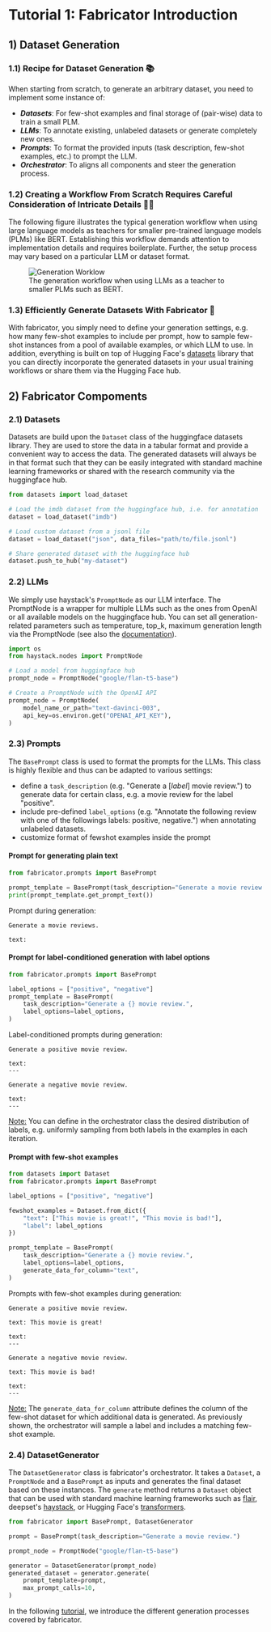 # Tutorial 1: Fabricator Introduction

## 1) Dataset Generation

### 1.1) Recipe for Dataset Generation 📚
When starting from scratch, to generate an arbitrary dataset, you need to implement some instance of:

- **_Datasets_**: For few-shot examples and final storage of (pair-wise) data to train a small PLM.
- **_LLMs_**: To annotate existing, unlabeled datasets or generate completely new ones.
- **_Prompts_**: To format the provided inputs (task description, few-shot examples, etc.) to prompt the LLM.
- **_Orchestrator_**: To aligns all components and steer the generation process.

### 1.2) Creating a Workflow From Scratch Requires Careful Consideration of Intricate Details 👨‍🍳
The following figure illustrates the typical generation workflow when using large language models as teachers for
smaller pre-trained language models (PLMs) like BERT. Establishing this workflow demands attention to implementation
details and requires boilerplate. Further, the setup process may vary based on a particular LLM or dataset format.

<figure>
    <img src="../resources/generation_workflow.png", alt="Generation Worklow">
    <figcaption>The generation workflow when using LLMs as a teacher to smaller PLMs such as BERT.</figcaption>
</figure>

### 1.3) Efficiently Generate Datasets With Fabricator 🍜 

With fabricator, you simply need to define your generation settings,
e.g. how many few-shot examples to include per prompt, how to sample few-shot instances from a pool of available 
examples, or which LLM to use. In addition, everything is built on top of Hugging Face's 
[datasets](https://github.com/huggingface/datasets) library that you can directly 
incorporate the generated datasets in your usual training workflows or share them via the Hugging Face hub.

## 2) Fabricator Compoments

### 2.1) Datasets

Datasets are build upon the `Dataset` class of the huggingface datasets library. They are used to store the data in a 
tabular format and provide a convenient way to access the data. The generated datasets will always be in that format such
that they can be easily integrated with standard machine learning frameworks or shared with the research community via 
the huggingface hub.

```python
from datasets import load_dataset

# Load the imdb dataset from the huggingface hub, i.e. for annotation
dataset = load_dataset("imdb")

# Load custom dataset from a jsonl file
dataset = load_dataset("json", data_files="path/to/file.jsonl")

# Share generated dataset with the huggingface hub
dataset.push_to_hub("my-dataset")
```

### 2.2) LLMs
We simply use haystack's `PromptNode` as our LLM interface. The PromptNode is a wrapper for multiple LLMs such as the ones
from OpenAI or all available models on the huggingface hub. You can set all generation-related parameters such as 
temperature, top_k, maximum generation length via the PromptNode (see also the [documentation](https://docs.haystack.deepset.ai/docs/prompt_node)).

```python
import os
from haystack.nodes import PromptNode

# Load a model from huggingface hub
prompt_node = PromptNode("google/flan-t5-base")

# Create a PromptNode with the OpenAI API
prompt_node = PromptNode(
    model_name_or_path="text-davinci-003",
    api_key=os.environ.get("OPENAI_API_KEY"),
)
```

### 2.3) Prompts

The `BasePrompt` class is used to format the prompts for the LLMs. This class is highly flexible and thus can be 
adapted to various settings:
- define a `task_description` (e.g. "Generate a [_label_] movie review.") to generate data for certain class, e.g. a movie review for the label "positive".
- include pre-defined `label_options` (e.g. "Annotate the following review with one of the followings labels: positive, negative.") when annotating unlabeled datasets.
- customize format of fewshot examples inside the prompt

#### Prompt for generating plain text

```python
from fabricator.prompts import BasePrompt

prompt_template = BasePrompt(task_description="Generate a movie review.")
print(prompt_template.get_prompt_text())
```
Prompt during generation:
```console
Generate a movie reviews.

text: 
```

#### Prompt for label-conditioned generation with label options

```python
from fabricator.prompts import BasePrompt

label_options = ["positive", "negative"]
prompt_template = BasePrompt(
    task_description="Generate a {} movie review.",
    label_options=label_options,
)
```

Label-conditioned prompts during generation:
```console
Generate a positive movie review.

text:
---

Generate a negative movie review.

text: 
---
```

<ins>Note:</ins> You can define in the orchestrator class the desired distribution of labels, e.g. uniformly 
sampling from both labels in the examples in each iteration.

#### Prompt with few-shot examples

```python
from datasets import Dataset
from fabricator.prompts import BasePrompt

label_options = ["positive", "negative"]

fewshot_examples = Dataset.from_dict({
    "text": ["This movie is great!", "This movie is bad!"],
    "label": label_options
})

prompt_template = BasePrompt(
    task_description="Generate a {} movie review.",
    label_options=label_options,
    generate_data_for_column="text",
)
```

Prompts with few-shot examples during generation:
```console
Generate a positive movie review.

text: This movie is great!

text: 
---

Generate a negative movie review.

text: This movie is bad!

text: 
---
```

<ins>Note:</ins> The `generate_data_for_column` attribute defines the column of the few-shot dataset for which additional data is generated.
As previously shown, the orchestrator will sample a label and includes a matching few-shot example.

### 2.4) DatasetGenerator

The `DatasetGenerator` class is fabricator's orchestrator. It takes a `Dataset`, a `PromptNode` and a 
`BasePrompt` as inputs and generates the final dataset based on these instances. The `generate` method returns a `Dataset` object that can be used with standard machine learning
frameworks such as [flair](https://github.com/flairNLP/flair), deepset's [haystack](https://github.com/deepset-ai/haystack), or Hugging Face's [transformers](https://github.com/huggingface/transformers).

```python
from fabricator import BasePrompt, DatasetGenerator

prompt = BasePrompt(task_description="Generate a movie review.")

prompt_node = PromptNode("google/flan-t5-base")

generator = DatasetGenerator(prompt_node)
generated_dataset = generator.generate(
    prompt_template=prompt,
    max_prompt_calls=10,
)
```

In the following [tutorial](TUTORIAL-2_GENERATION_WORKFLOWS.md), we introduce the different generation processes covered by fabricator.
